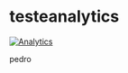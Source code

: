 # testeanalytics

[![Analytics](https://ga-beacon.appspot.com/UA-46899860-1/chromeskel_a/readme?pixel)](https://github.com/igrigorik/ga-beacon)

pedro
